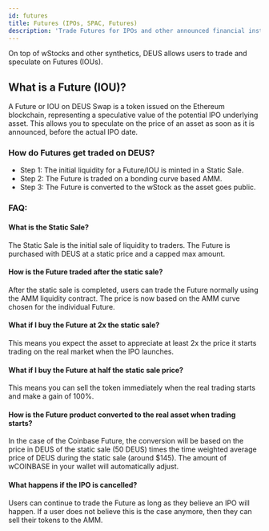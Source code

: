 ```yaml
---
id: futures
title: Futures (IPOs, SPAC, Futures)
description: 'Trade Futures for IPOs and other announced financial instruments'
---
```


On top of wStocks and other synthetics, DEUS allows users to trade and speculate on Futures (IOUs).

## What is a Future (IOU)?

A Future or IOU on DEUS Swap is a token issued on the Ethereum blockchain, representing a speculative value of the potential IPO underlying asset. This allows you to speculate on the price of an asset as soon as it is announced, before the actual IPO date. 

### How do Futures get traded on DEUS?

- Step 1: The initial liquidity for a Future/IOU is minted in a Static Sale.
- Step 2: The Future is traded on a bonding curve based AMM.
- Step 3: The Future is converted to the wStock as the asset goes public.

### FAQ:

#### What is the Static Sale?

The Static Sale is the initial sale of liquidity to traders. The Future is purchased with DEUS at a static price and a capped max amount. 

#### How is the Future traded after the static sale?

After the static sale is completed, users can trade the Future normally using the AMM liquidity contract. The price is now based on the AMM curve chosen for the individual Future.

#### What if I buy the Future at 2x the static sale?

This means you expect the asset to appreciate at least 2x the price it starts trading on the real market when the IPO launches.

#### What if I buy the Future at half the static sale price?

This means you can sell the token immediately when the real trading starts and make a gain of 100%.

#### How is the Future product converted to the real asset when trading starts?

In the case of the Coinbase Future, the conversion will be based on the price in DEUS of the static sale (50 DEUS) times the time weighted average price of DEUS during the static sale (around $145). The amount of wCOINBASE in your wallet will automatically adjust. 

#### What happens if the IPO is cancelled?

Users can continue to trade the Future as long as they believe an IPO will happen. If a user does not believe this is the case anymore, then they can sell their tokens to the AMM.

